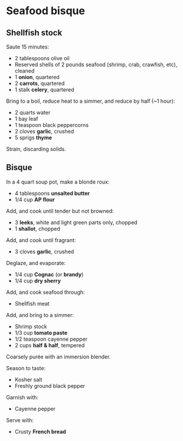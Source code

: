 Seafood bisque
==============

Shellfish stock
---------------

Saute 15 minutes:

- 2 tablespoons olive oil
- Reserved shells of 2 pounds seafood (shrimp, crab, crawfish, etc), cleaned
- 1 **onion**, quartered
- 2 **carrots**, quartered
- 1 stalk **celery**, quartered

Bring to a boil, reduce heat to a simmer, and reduce by half (~1 hour):

- 2 quarts water
- 1 bay leaf
- 1 teaspoon black peppercorns
- 2 cloves **garlic**, crushed
- 5 sprigs **thyme**

Strain, discarding solids.

Bisque
------

In a 4 quart soup pot, make a blonde roux:

- 4 tablespoons **unsalted butter**
- 1/4 cup **AP flour**

Add, and cook until tender but not browned:

- 3 **leeks**, white and light green parts only, chopped
- 1 **shallot**, chopped

Add, and cook until fragrant:

- 3 cloves **garlic**, crushed

Deglaze, and evaporate:

- 1/4 cup **Cognac** (or **brandy**)
- 1/4 cup **dry sherry**

Add, and cook seafood through:

- Shellfish meat

Add, and bring to a simmer:

- Shrimp stock
- 1/3 cup **tomato paste**
- 1/2 teaspoon cayenne pepper
- 2 cups **half & half**, tempered

Coarsely purée with an immersion blender.

Season to taste:

- Kosher salt
- Freshly ground black pepper

Garnish with:

- Cayenne pepper

Serve with:

- Crusty **French bread**
